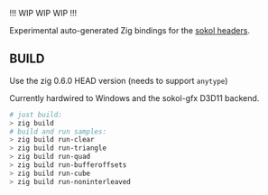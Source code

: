!!! WIP WIP WIP !!!

Experimental auto-generated Zig bindings for the [sokol headers](https://github.com/floooh/sokol).

## BUILD

Use the zig 0.6.0 HEAD version (needs to support ```anytype```)

Currently hardwired to Windows and the sokol-gfx D3D11 backend.

```sh
# just build:
> zig build
# build and run samples:
> zig build run-clear
> zig build run-triangle
> zig build run-quad
> zig build run-bufferoffsets
> zig build run-cube
> zig build run-noninterleaved
```

